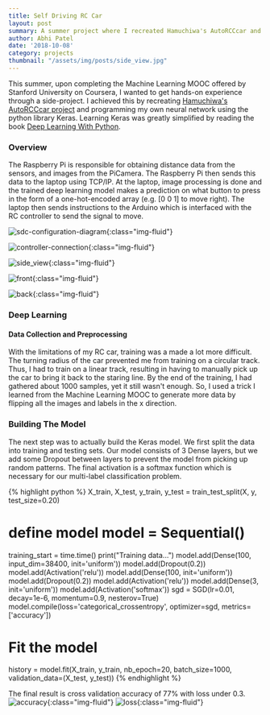 ```yaml
---
title: Self Driving RC Car
layout: post
summary: A summer project where I recreated Hamuchiwa's AutoRCCcar and created my own neural network using the python library Keras.
author: Abhi Patel
date: '2018-10-08'
category: projects
thumbnail: "/assets/img/posts/side_view.jpg"
---
```


This summer, upon completing the Machine Learning MOOC offered by Stanford University on Coursera, I wanted to get hands-on experience through a side-project. I achieved this by recreating [Hamuchiwa's AutoRCCcar project](https://github.com/hamuchiwa/AutoRCCar) and programming my own neural network using the python library Keras. Learning Keras was greatly simplified by reading the book [Deep Learning With Python](https://www.manning.com/books/deep-learning-with-python).

### Overview
The Raspberry Pi is responsible for obtaining distance data from the sensors, and images from the PiCamera. The Raspberry Pi then sends this data to the laptop using TCP/IP. At the laptop, image processing is done and the trained deep learning model makes a prediction on what button to press in the form of a one-hot-encoded array (e.g. [0 0 1] to move right). The laptop then sends instructions to the Arduino which is interfaced with the RC controller to send the signal to move.



![sdc-configuration-diagram](/assets/img/posts/sdc-configuration.png){:class="img-fluid"}

![controller-connection](/assets/img/posts/controller.jpg){:class="img-fluid"}

![side_view](/assets/img/posts/side_view.jpg){:class="img-fluid"}

![front](/assets/img/posts/front.jpg){:class="img-fluid"}

![back](/assets/img/posts/back_view.jpg){:class="img-fluid"}

### Deep Learning
#### Data Collection and Preprocessing
With the limitations of my RC car, training was a made a lot more difficult. The turning radius of the car prevented me from training on a circular track. Thus, I had to train on a linear track, resulting in having to manually pick up the car to bring it back to the staring line. By the end of the training, I had  gathered about 1000 samples, yet it still wasn't enough. So, I used a trick I learned from the Machine Learning MOOC to generate more data by flipping all the images and labels in the x direction.

### Building The Model
The next step was to actually build the Keras model. We first split the data into training and testing sets. Our model consists of 3 Dense layers, but we add some Dropout between layers to prevent the model from picking up random patterns. The final activation is a softmax function which is necessary for our multi-label classification problem.

{% highlight python %}
X_train, X_test, y_train, y_test = train_test_split(X, y, test_size=0.20)

# define model model = Sequential()
training_start = time.time()
print("Training data...")
model.add(Dense(100, input_dim=38400, init='uniform'))
model.add(Dropout(0.2))
model.add(Activation('relu'))
model.add(Dense(100, init='uniform'))
model.add(Dropout(0.2))
model.add(Activation('relu'))
model.add(Dense(3, init='uniform'))
model.add(Activation('softmax'))
sgd = SGD(lr=0.01, decay=1e-6, momentum=0.9, nesterov=True)
model.compile(loss='categorical_crossentropy', optimizer=sgd, metrics=['accuracy'])
# Fit the model
history = model.fit(X_train, y_train, nb_epoch=20, batch_size=1000, validation_data=(X_test, y_test))
{% endhighlight %}


The final result is cross validation accuracy of 77% with loss under 0.3.
![accuracy](/assets/img/posts/accuracy-epoch1.png){:class="img-fluid"}
![loss](/assets/img/posts/loss1.png){:class="img-fluid"}
